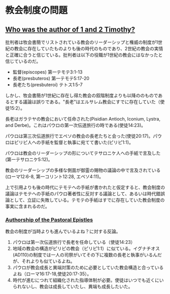# 教会制度の問題

## [Who was the author of 1 and 2 Timothy?](http://helpmewithbiblestudy.org/11Church/TeachWhoAuthor1_2Timothy2.aspx)

<!-- The Problem of Ecclesiology -->

<!-- Critics believe that the structure of church leadership and authority listed in the Pastoral Epistles is more advanced than what existed during the first century church and more accurately reflected a second century church. Critics do not believe that the following existed during the first century church: -->

批判者は牧会書簡でリストされている教会のリーダーシップと権威の制度が1世紀の教会に存在していたものよりも後の時代のものであり、2世紀の教会の実情と正確に合うと信じている。批判者は以下の役職が1世紀の教会にはなかったと信じているのだ。

<!-- "Overseer" (episcopes) and "Deacon" (diakonos) found in 1 Timothy 3:1-13
"Elder" (presbuteros) found in 1 Timothy 5:17-20
"Elders" (presbuteroi) found in Titus 1:5-7 -->

+ 監督(episcopes) 第一テモテ3:1-13
+ 長老(presbuteros) 第一テモテ5:17-20
+ 長老たち(presbuteroi) テトス1:5-7

<!-- However, the argument that the Pastoral Epistles introduced a more advanced form of church hierarchy than could possibly exist for the first century church is incorrect.
Elders were already in existence in the Jerusalem church (Acts 15:2). -->

しかし、牧会書簡が1世紀に存在し得た教会の叙階制度よりも以降ののものであるとする議論は誤りである。"長老"はエルサレム教会にすでに存在していた（使徒15:2）。

<!-- Elders were appointed in the churches of Galatia (Pisidian Antioch, Iconium, Lystra, and Derbe) during Paul’s First Missionary Journey (Acts 14:23).
Paul met with the elders of the church of Ephesus (Asia) during his Third Missionary Journey (Acts 20:17).
In his letter to the Philippians, Paul’s opening address is directed to the overseers and deacons (Philip 1:1).
Paul referred to a form of church leadership in his letter to the Thessalonians (1 Thess 5:12). -->

長老はガラテヤの教会において任命された(Pisidian Antioch, Iconium, Lystra, and Derbe)。これはパウロの第一次伝道旅行の時である(使徒14:23)。

パウロは第三次伝道旅行でエペソの教会の長老たちと会った(使徒20:17)。パウロはピリピ人への手紙を監督と執事に宛てて書いた(ピリピ1:1)。

パウロは教会のリーダーシップの形についてテサロニケ人への手紙で言及した(第一テサロニケ5:12)。

<!-- Various aspects of church leadership were referred to in discussions about spiritual gifts (Rom 12:6-8, 1 Cor 12:28, and Eph 4:11). -->

教会のリーダーシップの多様な側面が御霊の賜物の議論の中で言及されている(ローマ12:6-8, 第一コリント12:28, エペソ4:11)。

<!-- Given that 1 & 2 Timothy was written later than the citations above, the argument of ecclesiology fails to establish an anachronism and as an argument against Pauline authorship of 1 & 2 Timothy. 1 & 2 Timothy were in fact maintaining an ecclesiastical organization that was already established. -->

上で引用よりも後の時代にテモテへの手紙が書かれたと仮定すると、教会制度の議論はテモテへの手紙のパウロ著者性に反対する議論として、あるいは時代錯誤論として、立証に失敗している。テモテの手紙はすでに存在していた教会制度の事実に含まれるのだ。


### [Authorship of the Pastoral Epistles](http://www.balboa-software.com/nt2/Pastoral%20Epistles-Authorship.pdf)

<!-- B. Church organization more developed
1. Paul appointed elders even in the first missionary journey (Acts 14:23)
2. Local church structure similar to Philippians (1:1: overseers and deacons); closer to this than Ignatius
(AD 110) with a single bishop in charge with elders and deacons under him
3. Organization fits a time when Paul there was a need for structures to deal with growth and heresy (cf.
Rom 16:17-18; Acts 20:17-35)
4. Need for more structured leadership arose due to the passage of time, with growing churches (and
apostles could not be everywhere), growing heretical opposition -->

教会の制度が当時よりも進んでいるよね？に対する反論。

1. パウロは第一次伝道旅行で長老を任命している（使徒14:23）
2. 地域の教会の構造がピリピの教会（ピリピ1:1）に似ている。イグナチオス(AD110)の制度では一人の司祭がいてその下に複数の長老と執事がいるんだが、それよりも似ているよね。
3. パウロが教会成長と異端対策のために必要としていた教会構造と合っているよね（ローマ16:17-18,使徒20:17-35）。
4. 時代が進むにつれて組織化された指導体制が必要。使徒はいつでも近くにいられないし、教会は成長していたし、異端も成長したいた。

